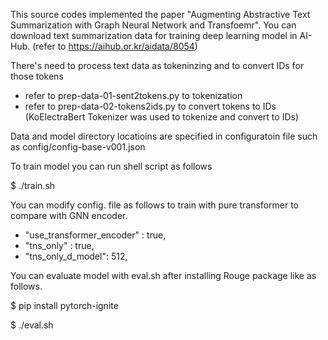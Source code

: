 This source codes implemented the paper "Augmenting Abstractive Text Summarization with Graph Neural Network and Transfoemr".
You can download text summarization data for training deep learning model in AI-Hub. (refer to https://aihub.or.kr/aidata/8054)

There's need to process text data as tokeninzing and to convert IDs for those tokens
 - refer to prep-data-01-sent2tokens.py to tokenization
 - refer to prep-data-02-tokens2ids.py to convert tokens to IDs
 (KoElectraBert Tokenizer was used to tokenize and convert to IDs)

Data and model directory locatioins are specified in configuratoin file such as config/config-base-v001.json

To train model you can run shell script as follows

  $ ./train.sh

You can modify config. file as follows to train with pure transformer to compare with GNN encoder.
 - "use_transformer_encoder" : true,
 - "tns_only" : true,
 - "tns_only_d_model": 512,


You can evaluate model with eval.sh after installing Rouge package like as follows.

 $ pip install pytorch-ignite

 $ ./eval.sh
